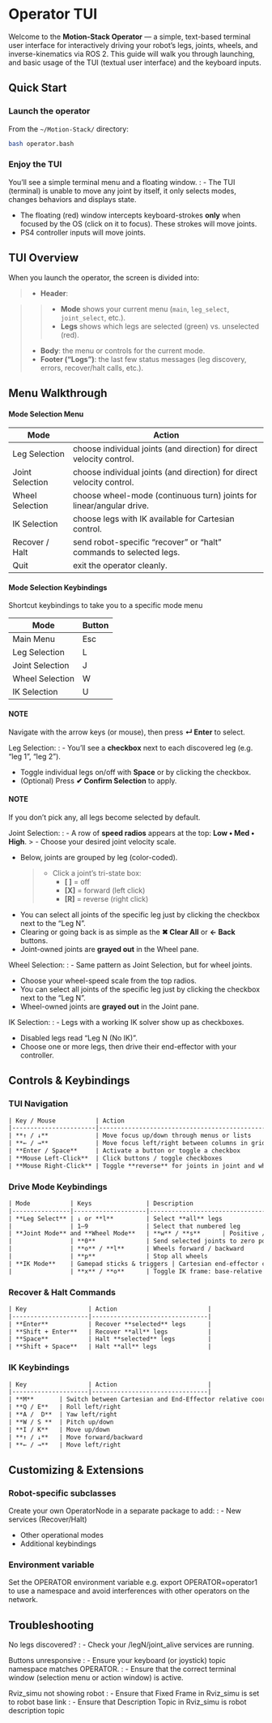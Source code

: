 # Operator TUI

Welcome to the **Motion-Stack Operator** — a simple, text-based terminal user interface for interactively driving your robot’s legs, joints, wheels, and inverse-kinematics via ROS 2. This guide will walk you through launching, and basic usage of the TUI (textual user interface) and the keyboard inputs.

## Quick Start

### Launch the operator

From the `~/Motion-Stack/` directory:

```bash
bash operator.bash
```

### Enjoy the TUI

You’ll see a simple terminal menu and a floating window.
: - The TUI (terminal) is unable to move any joint by itself, it only selects modes, changes behaviors and displays state.
  - The floating (red) window intercepts keyboard-strokes **only** when focused by the OS (click on it to focus). These strokes will move joints.
  - PS4 controller inputs will move joints.

## TUI Overview

When you launch the operator, the screen is divided into:

> - **Header**:

> > - **Mode** shows your current menu (`main`, `leg_select`, `joint_select`, etc.).
> > - **Legs** shows which legs are selected (green) vs. unselected (red).
> - **Body**: the menu or controls for the current mode.
> - **Footer (“Logs”)**: the last few status messages (leg discovery, errors, recover/halt calls, etc.).

## Menu Walkthrough

#### Mode Selection Menu

| Mode          | Action                                                                |
|-----------------|-----------------------------------------------------------------------|
| Leg Selection   | choose individual joints (and direction) for direct velocity control. |
| Joint Selection | choose individual joints (and direction) for direct velocity control. |
| Wheel Selection | choose wheel-mode (continuous turn) joints for linear/angular drive.  |
| IK Selection    | choose legs with IK available for Cartesian control.                  |
| Recover / Halt  | send robot-specific “recover” or “halt” commands to selected legs.    |
| Quit            | exit the operator cleanly.                                            |

#### Mode Selection Keybindings
Shortcut keybindings to take you to a specific mode menu

| Mode          | Button                                                                |
|-----------------|-----------------------------------------------------------------------|
| Main Menu       | Esc|
| Leg Selection   | L  |
| Joint Selection | J  |
| Wheel Selection | W  |
| IK Selection    | U  |



#### NOTE
Navigate with the arrow keys (or mouse), then press **↵ Enter** to select.

Leg Selection:
: - You’ll see a **checkbox** next to each discovered leg (e.g. “leg 1”, “leg 2”).
  - Toggle individual legs on/off with **Space** or by clicking the checkbox.
  - (Optional) Press **✔ Confirm Selection** to apply.

#### NOTE
If you don’t pick any, all legs become selected by default.

Joint Selection:
: - A row of **speed radios** appears at the top: **Low • Med • High**.
    > - Choose your desired joint velocity scale.
  - Below, joints are grouped by leg (color-coded).
    > - Click a joint’s tri-state box:
    >   - **[ ]** = off
    >   - **[X]** = forward (left click)
    >   - **[R]** = reverse (right click)
  - You can select all joints of the specific leg just by clicking the checkbox next to the “Leg N”.
  - Clearing or going back is as simple as the **✖ Clear All** or **← Back** buttons.
  - Joint-owned joints are **grayed out** in the Wheel pane.

Wheel Selection:
: - Same pattern as Joint Selection, but for wheel joints.
  - Choose your wheel-speed scale from the top radios.
  - You can select all joints of the specific leg just by clicking the checkbox next to the “Leg N”.
  - Wheel-owned joints are **grayed out** in the Joint pane.

IK Selection:
: - Legs with a working IK solver show up as checkboxes.
  - Disabled legs read “Leg N (No IK)”.
  - Choose one or more legs, then drive their end-effector with your controller.

## Controls & Keybindings

### TUI Navigation

```default
| Key / Mouse           | Action                                           |
|-----------------------|--------------------------------------------------|
| **↑ / ↓**             | Move focus up/down through menus or lists        |
| **← / →**             | Move focus left/right between columns in grids   |
| **Enter / Space**     | Activate a button or toggle a checkbox           |
| **Mouse Left-Click**  | Click buttons / toggle checkboxes                |
| **Mouse Right-Click** | Toggle **reverse** for joints in joint and wheel modes|
```

### Drive Mode Keybindings

```default
| Mode           | Keys               | Description                                |
|----------------|--------------------|--------------------------------------------|
| **Leg Select** | ↓ or **l**         | Select **all** legs               |
|                | 1–9                | Select that numbered leg                   |
| **Joint Mode** and **Wheel Mode**   | **w** / **s**      | Positive / negative joint velocity |
|                | **0**              | Send selected joints to zero position      |
|                | **o** / **l**      | Wheels forward / backward                  |
|                | **p**              | Stop all wheels                            |
| **IK Mode**    | Gamepad sticks & triggers | Cartesian end-effector control    |
|                | **x** / **o**      | Toggle IK frame: base-relative / ee-relative |
```

### Recover & Halt Commands

```default
| Key                 | Action                         |
|---------------------|--------------------------------|
| **Enter**           | Recover **selected** legs      |
| **Shift + Enter**   | Recover **all** legs           |
| **Space**           | Halt **selected** legs         |
| **Shift + Space**   | Halt **all** legs              |
```

### IK Keybindings

```default
| Key                 | Action                         |
|---------------------|--------------------------------|
| **M**       | Switch between Cartesian and End-Effector relative coordinate frame |
| **Q / E**   | Roll left/right                                                     |
| **A /  D**  | Yaw left/right                                                      |
| **W / S **  | Pitch up/down                                                       |
| **I / K**   | Move up/down                                                        |
| **↑ / ↓**   | Move forward/backward                                               |
| **← / →**   | Move left/right                                                     |
```


## Customizing & Extensions

### Robot-specific subclasses

Create your own OperatorNode in a separate package to add:
: - New services (Recover/Halt)
  - Other operational modes
  - Additional keybindings

### Environment variable

Set the OPERATOR environment variable e.g. export OPERATOR=operator1 to use a namespace and avoid interferences with other operators on the network.

## Troubleshooting

No legs discovered?
: - Check your /legN/joint_alive services are running.

Buttons unresponsive
: - Ensure your keyboard (or joystick) topic namespace matches OPERATOR.
: - Ensure that the correct terminal window (selection menu or action window) is active. 

Rviz_simu not showing robot
: - Ensure that Fixed Frame in Rviz_simu is set to robot base link
: - Ensure that Description Topic in Rviz_simu is robot description topic
